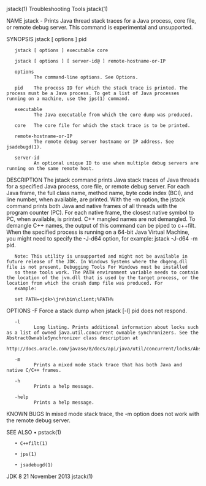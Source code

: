 jstack(1)                                                                                   Troubleshooting Tools                                                                                   jstack(1)

NAME
       jstack - Prints Java thread stack traces for a Java process, core file, or remote debug server. This command is experimental and unsupported.

SYNOPSIS
       jstack [ options ] pid

       jstack [ options ] executable core

       jstack [ options ] [ server-id@ ] remote-hostname-or-IP

       options
              The command-line options. See Options.

       pid    The process ID for which the stack trace is printed. The process must be a Java process. To get a list of Java processes running on a machine, use the jps(1) command.

       executable
              The Java executable from which the core dump was produced.

       core   The core file for which the stack trace is to be printed.

       remote-hostname-or-IP
              The remote debug server hostname or IP address. See jsadebugd(1).

       server-id
              An optional unique ID to use when multiple debug servers are running on the same remote host.

DESCRIPTION
       The jstack command prints Java stack traces of Java threads for a specified Java process, core file, or remote debug server. For each Java frame, the full class name, method name, byte code index
       (BCI), and line number, when available, are printed. With the -m option, the jstack command prints both Java and native frames of all threads with the program counter (PC). For each native frame,
       the closest native symbol to PC, when available, is printed. C++ mangled names are not demangled. To demangle C++ names, the output of this command can be piped to c++filt. When the specified
       process is running on a 64-bit Java Virtual Machine, you might need to specify the -J-d64 option, for example: jstack -J-d64 -m pid.

       Note: This utility is unsupported and might not be available in future release of the JDK. In Windows Systems where the dbgeng.dll file is not present, Debugging Tools For Windows must be installed
       so these tools work. The PATH environment variable needs to contain the location of the jvm.dll that is used by the target process, or the location from which the crash dump file was produced. For
       example:

       set PATH=<jdk>\jre\bin\client;%PATH%

OPTIONS
       -F
              Force a stack dump when jstack [-l] pid does not respond.

       -l
              Long listing. Prints additional information about locks such as a list of owned java.util.concurrent ownable synchronizers. See the AbstractOwnableSynchronizer class description at
              http://docs.oracle.com/javase/8/docs/api/java/util/concurrent/locks/AbstractOwnableSynchronizer.html

       -m
              Prints a mixed mode stack trace that has both Java and native C/C++ frames.

       -h
              Prints a help message.

       -help
              Prints a help message.

KNOWN BUGS
       In mixed mode stack trace, the -m option does not work with the remote debug server.

SEE ALSO
       • pstack(1)

       • C++filt(1)

       • jps(1)

       • jsadebugd(1)

JDK 8                                                                                          21 November 2013                                                                                     jstack(1)

